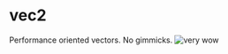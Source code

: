 # vec2
Performance oriented vectors. No gimmicks. 
![very wow](https://i.gyazo.com/fe066eda2b8e4bd0ff7397455495c29f.gif)
